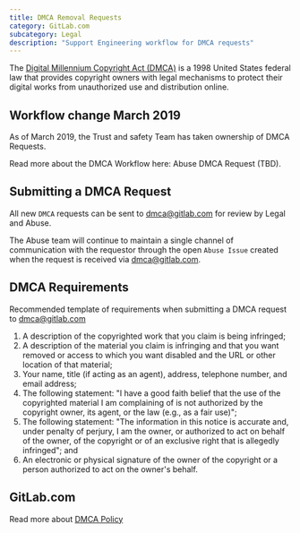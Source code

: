 ```yaml
---
title: DMCA Removal Requests
category: GitLab.com
subcategory: Legal
description: "Support Engineering workflow for DMCA requests"
---
```

The [Digital Millennium Copyright Act (DMCA)](https://www.copyright.gov/dmca/) is a 1998 United States federal law that provides copyright owners with legal mechanisms to protect their digital works from unauthorized use and distribution online.

## Workflow change March 2019

As of March 2019, the Trust and safety Team has taken ownership of DMCA Requests.

Read more about the DMCA Workflow here: Abuse DMCA Request (TBD).

## Submitting a DMCA Request

All new `DMCA` requests can be sent to <dmca@gitlab.com> for review by Legal and Abuse.

The Abuse team will continue to maintain a single channel of communication with the requestor through the open `Abuse Issue` created when the request is received via <dmca@gitlab.com>.

## DMCA Requirements

Recommended template of requirements when submitting a DMCA request to <dmca@gitlab.com>

1. A description of the copyrighted work that you claim is being infringed;
1. A description of the material you claim is infringing and that you want removed or access to which you want disabled and the URL or other location of that material;
1. Your name, title (if acting as an agent), address, telephone number, and email address;
1. The following statement: "I have a good faith belief that the use of the copyrighted material I am complaining of is not authorized by the copyright owner, its agent, or the law (e.g., as a fair use)";
1. The following statement: "The information in this notice is accurate and, under penalty of perjury, I am the owner, or authorized to act on behalf of the owner, of the copyright or of an exclusive right that is allegedly infringed"; and
1. An electronic or physical signature of the owner of the copyright or a person authorized to act on the owner's behalf.

## GitLab.com

Read more about [DMCA Policy](/handbook/legal/dmca/)
